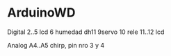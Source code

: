 # ArduinoWD

Digital 2..5 lcd
6 humedad dh11
9servo
10 rele
11..12 lcd

Analog A4..A5 chirp, pin nro 3 y 4
